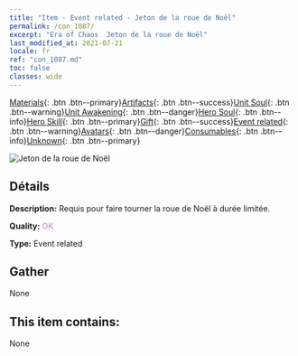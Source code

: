 ```yaml
---
title: "Item - Event related - Jeton de la roue de Noël"
permalink: /con_1087/
excerpt: "Era of Chaos  Jeton de la roue de Noël"
last_modified_at: 2021-07-21
locale: fr
ref: "con_1087.md"
toc: false
classes: wide
---
```

 [Materials](/ItemsFR/){: .btn .btn--primary}[Artifacts](/ItemsFR/Artifacts/){: .btn .btn--success}[Unit Soul](/ItemsFR/UnitSoul/){: .btn .btn--warning}[Unit Awakening](/ItemsFR/UnitAwakening/){: .btn .btn--danger}[Hero Soul](/ItemsFR/HeroSoul/){: .btn .btn--info}[Hero Skill](/ItemsFR/HeroSkill/){: .btn .btn--primary}[Gift](/ItemsFR/Gift/){: .btn .btn--success}[Event related](/ItemsFR/Events/){: .btn .btn--warning}[Avatars](/ItemsFR/Avatars/){: .btn .btn--danger}[Consumables](/ItemsFR/Consumables/){: .btn .btn--info}[Unknown](/ItemsFR/Unknown/){: .btn .btn--primary}

 ![Jeton de la roue de Noël](/images/t/i_690013.png)

## Détails
 **Description:** Requis pour faire tourner la roue de Noël à durée limitée.

 **Quality:** <span style="color: #DA70D6">OK</span>

 **Type:** Event related

## Gather

  None

## This item contains:

  None

